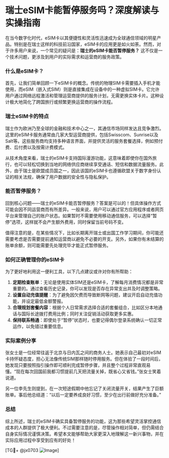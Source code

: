 # 瑞士eSIM卡能暂停服务吗？深度解读与实操指南

在当今数字化时代，eSIM卡以其便捷性和灵活性迅速成为全球通信领域的明星产品。特别是在瑞士这样的科技前沿国家，eSIM卡的应用更是如火如荼。然而，对于许多用户来说，一个常见的疑问是：**瑞士的eSIM卡能否暂停服务？** 这不仅是一个技术问题，更涉及到用户的实际需求和运营商的服务政策。

### 什么是eSIM卡？

首先，让我们简单回顾一下eSIM卡的概念。传统的物理SIM卡需要插入手机才能使用，而eSIM（嵌入式SIM）则是直接集成在设备中的一种虚拟SIM卡。它允许用户通过网络远程激活和管理运营商提供的服务计划，无需更换实体卡片。这种设计极大地简化了跨国旅行或频繁更换运营商的操作流程。

### 瑞士eSIM卡的特点

瑞士作为欧洲乃至全球的金融和技术中心之一，其通信市场同样发达且竞争激烈。这里的eSIM卡服务通常由几家大型运营商提供，包括Swisscom、Sunrise以及Salt等。这些服务商均支持多种语言界面，并提供灵活的服务套餐选择，例如预付费、后付费以及按需计费模式。

从技术角度来看，瑞士的eSIM卡支持国际漫游功能，这意味着即使你在国外旅行，也可以轻松切换到当地的网络供应商继续享受通话、短信和数据流量服务。此外，由于瑞士是欧盟成员国之一，因此该国的eSIM卡也遵循欧盟关于数字身份认证的相关法规，确保了用户数据的安全性与隐私保护。

### 能否暂停服务？

回到核心问题——瑞士的eSIM卡能否暂停服务？答案是可以的！但具体操作方式可能会因不同运营商而有所差异。一般来说，用户可以通过官方应用程序或者网页平台来管理自己的账户状态。如果暂时不需要使用移动通信服务，可以选择“暂停”选项，这样就不会产生额外费用，同时保留当前号码不变。

值得注意的是，在某些情况下，比如长期离开瑞士或出国工作学习期间，你可能还需要考虑是否需要提前通知运营商以避免不必要的开支。另外，如果你有未结算的账单余额，则可能需要先处理完毕才能正式暂停服务。

### 如何正确管理你的eSIM卡

为了更好地利用这一便利工具，以下几点建议或许对你有所帮助：

1. **定期检查账单**：无论是使用实体SIM还是eSIM卡，了解每月消费情况都是非常重要的。通过查看历史记录，你可以发现是否存在异常支出并及时调整策略。
2. **设置自动充值提醒**：为了避免因欠费而导致断网等问题，建议开启自动充值功能，并设定最低金额警报。
3. **合理规划套餐内容**：根据个人日常需求选择合适的套餐组合，比如区分本地通话与国际长途拨打费用比例；同时关注促销活动获取更多实惠。
4. **保持联系畅通**：即使处于“暂停”状态时，也要记得偶尔登录系统确认一切正常运作，以免错过重要信息。

### 实际案例分享

张女士是一位经常往返于北京与日内瓦之间的商务人士。她表示自己最初对eSIM卡持怀疑态度，担心无法像传统SIM那样随时停用服务。但在体验了一段时间后，她发现只要按照指引操作即可顺利完成暂停步骤，并且整个过程非常直观易懂。“现在每次回国前我都习惯提前几天把流量关掉，既省心又省钱。”张女士笑着说道。

另一位李先生则提到，在一次短途假期中他忘记了关闭流量开关，结果产生了巨额账单。事后他总结道：“以后一定要养成良好习惯，至少在出行前做好充分准备。”

### 总结

综上所述，瑞士的eSIM卡确实具备暂停服务的功能，这为那些希望灵活掌控通信成本的人群提供了极大便利。不过需要注意的是，尽管操作相对简单，但仍需结合自身实际情况谨慎决策。希望本文能够帮助大家更深入地理解这一新兴事物，并在实际应用过程中享受到应有的好处！

[TG💪+ @jx0703 ![Image](https://github.com/user-attachments/assets/dbca1d08-cadb-493c-b0ec-ad6f7a83f270)]